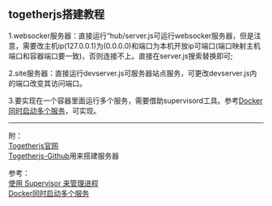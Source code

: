 ## togetherjs搭建教程  

1.websocker服务器：直接运行“hub/server.js可运行websocker服务器，但是注意，需要改主机ip(127.0.0.1)为(0.0.0.0)和端口为本机开放ip可端口(端口映射主机端口和容器端口要一致)，否则连接不上。直接在server.js搜索替换即可;  

2.site服务器：直接运行devserver.js可服务器站点服务，可更改devserver.js内的端口改变其访问端口。  

3.要实现在一个容器里面运行多个服务，需要借助supervisord工具。参考[Docker同时启动多个服务](http://blog.csdn.net/kongxx/article/details/42528423)，可实现。  
___
 
 附：   
 [Togetherjs官网](https://togetherjs.com)     
 [Togetherjs-Github](https://github.com/mozilla/togetherjs)用来搭建服务器   
  
 参考：  
 [使用 Supervisor 来管理进程](http://dockerpool.com/static/books/docker_practice/cases/supervisor.html)    
 [Docker同时启动多个服务](http://blog.csdn.net/kongxx/article/details/42528423)   